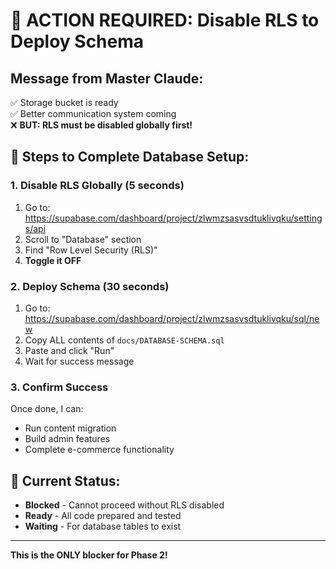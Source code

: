 # 🚨 ACTION REQUIRED: Disable RLS to Deploy Schema

## Message from Master Claude:
✅ Storage bucket is ready  
✅ Better communication system coming  
❌ **BUT: RLS must be disabled globally first!**

## 🎯 Steps to Complete Database Setup:

### 1. Disable RLS Globally (5 seconds)
1. Go to: https://supabase.com/dashboard/project/zlwmzsasvsdtuklivqku/settings/api
2. Scroll to "Database" section
3. Find "Row Level Security (RLS)"
4. **Toggle it OFF**

### 2. Deploy Schema (30 seconds)
1. Go to: https://supabase.com/dashboard/project/zlwmzsasvsdtuklivqku/sql/new
2. Copy ALL contents of `docs/DATABASE-SCHEMA.sql`
3. Paste and click "Run"
4. Wait for success message

### 3. Confirm Success
Once done, I can:
- Run content migration
- Build admin features
- Complete e-commerce functionality

## 🔴 Current Status:
- **Blocked** - Cannot proceed without RLS disabled
- **Ready** - All code prepared and tested
- **Waiting** - For database tables to exist

---

**This is the ONLY blocker for Phase 2!**